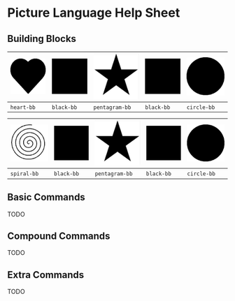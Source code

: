 # Picture Language Help Sheet

## Building Blocks

| ![](images/bb/heart-bb.jpg) | ![](images/bb/black-bb.jpg) | ![](images/bb/pentagram-bb.jpg) | ![](images/bb/black-bb.jpg) | ![](images/bb/circle-bb.jpg) |
| -- | -- | -- | -- | -- |
| `heart-bb` | `black-bb` | `pentagram-bb` | `black-bb` | `circle-bb` |

| ![](images/bb/spiral-bb.jpg) | ![](images/bb/black-bb.jpg) | ![](images/bb/pentagram-bb.jpg) | ![](images/bb/black-bb.jpg) | ![](images/bb/circle-bb.jpg) |
| -- | -- | -- | -- | -- |
| `spiral-bb` | `black-bb` | `pentagram-bb` | `black-bb` | `circle-bb` |

## Basic Commands

TODO

## Compound Commands

TODO

## Extra Commands

TODO
